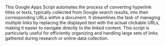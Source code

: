 This Google Apps Script automates the process of converting hyperlink titles or texts, typically collected from Google search results, into their corresponding URLs within a document. It streamlines the task of managing multiple links by replacing the displayed text with the actual clickable URLs, making it easier to navigate directly to the linked content. This script is particularly useful for efficiently organizing and handling large sets of links gathered during research or online data collection.
